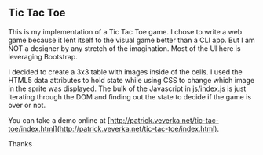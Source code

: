 ## Tic Tac Toe ##

This is my implementation of a Tic Tac Toe game.  I chose to write a web game because it lent itself to the visual game better than a CLI app.  But I am NOT a designer by any stretch of the imagination.  Most of the UI here is leveraging Bootstrap.

I decided to create a 3x3 table with images inside of the cells.  I used the HTML5 data attributes to hold state while using CSS to change which image in the sprite was displayed.  The bulk of the Javascript in [js/index.js](js/index.js) is just iterating through the DOM and finding out the state to decide if the game is over or not.

You can take a demo online at [http://patrick.veverka.net/tic-tac-toe/index.html](http://patrick.veverka.net/tic-tac-toe/index.html).

Thanks
